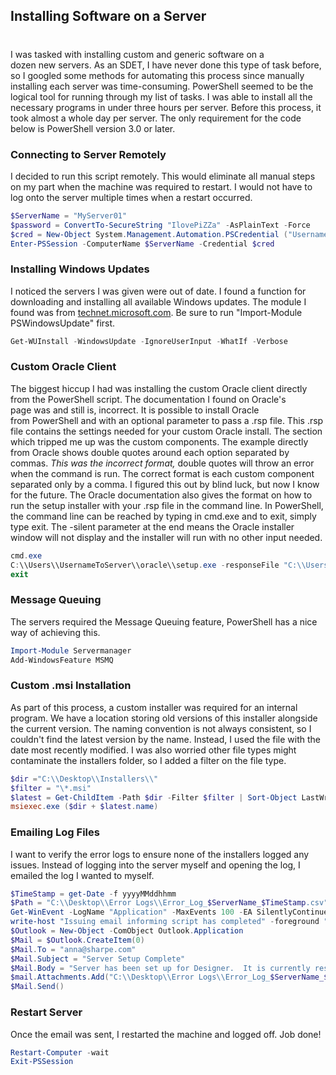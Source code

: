 

## Installing Software on a Server
#
I was tasked with installing custom and generic software on a dozen new servers. As an SDET, I have never done this type of task before, so I googled some methods for automating this process since manually installing each server was time-consuming. PowerShell seemed to be the logical tool for running through my list of tasks. I was able to install all the necessary programs in under three hours per server. Before this process, it took almost a whole day per server. The only requirement for the code below is PowerShell version 3.0 or later.

### Connecting to Server Remotely

I decided to run this script remotely. This would eliminate all manual steps on my part when the machine was required to restart. I would not have to log onto the server multiple times when a restart occurred.

```powershell
$ServerName = "MyServer01"
$password = ConvertTo-SecureString "IlovePiZZa" -AsPlainText -Force
$cred = New-Object System.Management.Automation.PSCredential ("UsernameToServer", $password )
Enter-PSSession -ComputerName $ServerName -Credential $cred
```

### Installing Windows Updates

I noticed the servers I was given were out of date. I found a function for downloading and installing all available Windows updates. The module I found was from [technet.microsoft.com](https://gallery.technet.microsoft.com/scriptcenter/2d191bcd-3308-4edd-9de2-88dff796b0bc/). Be sure to run "Import-Module PSWindowsUpdate" first.

```powershell
Get-WUInstall -WindowsUpdate -IgnoreUserInput -WhatIf -Verbose
```

### Custom Oracle Client

The biggest hiccup I had was installing the custom Oracle client directly from the PowerShell script. The documentation I found on Oracle's page was and still is, incorrect. It is possible to install Oracle from PowerShell and with an optional parameter to pass a .rsp file. This .rsp file contains the settings needed for your custom Oracle install. The section which tripped me up was the custom components. The example directly from Oracle shows double quotes around each option separated by commas. _This was the incorrect format,_ double quotes will throw an error when the command is run. The correct format is each custom component separated only by a comma. I figured this out by blind luck, but now I know for the future. The Oracle documentation also gives the format on how to run the setup installer with your .rsp file in the command line. In PowerShell, the command line can be reached by typing in cmd.exe and to exit, simply type exit. The -silent parameter at the end means the Oracle installer window will not display and the installer will run with no other input needed.

```powershell
cmd.exe
C:\\Users\\UsernameToServer\\oracle\\setup.exe -responseFile "C:\\Users\\UsernameToServer\\InstallCustomOracle12c.rsp" -silent
exit
```

### Message Queuing

The servers required the Message Queuing feature, PowerShell has a nice way of achieving this.

```powershell
Import-Module Servermanager
Add-WindowsFeature MSMQ
```

### Custom .msi Installation

As part of this process, a custom installer was required for an internal program. We have a location storing old versions of this installer alongside the current version. The naming convention is not always consistent, so I couldn't find the latest version by the name. Instead, I used the file with the date most recently modified. I was also worried other file types might contaminate the installers folder, so I added a filter on the file type.

```powershell
$dir ="C:\\Desktop\\Installers\\"
$filter = "\*.msi"
$latest = Get-ChildItem -Path $dir -Filter $filter | Sort-Object LastWriteTime -Descending | Select-Object -First 1
msiexec.exe ($dir + $latest.name)
```

### Emailing Log Files

I want to verify the error logs to ensure none of the installers logged any issues. Instead of logging into the server myself and opening the log, I emailed the log I wanted to myself.

```powershell
$TimeStamp = get-Date -f yyyyMMddhhmm
$Path = "C:\\Desktop\\Error Logs\\Error_Log_$ServerName_$TimeStamp.csv"
Get-WinEvent -LogName "Application" -MaxEvents 100 -EA SilentlyContinue | Where-Object {$_.id -in $EventID -and $_.Timecreated -gt (Get-date).AddHours(-24)} | Sort TimeCreated -Descending | Export-Csv $Path -NoTypeInformation
write-host "Issuing email informing script has completed" -foreground "green"
$Outlook = New-Object -ComObject Outlook.Application
$Mail = $Outlook.CreateItem(0)
$Mail.To = "anna@sharpe.com"
$Mail.Subject = "Server Setup Complete"
$Mail.Body = "Server has been set up for Designer.  It is currently restarting."
$mail.Attachments.Add("C:\\Desktop\\Error Logs\\Error_Log_$ServerName_$TimeStamp.csv")
$Mail.Send()
```

### Restart Server

Once the email was sent, I restarted the machine and logged off. Job done!

```powershell
Restart-Computer -wait
Exit-PSSession
```
